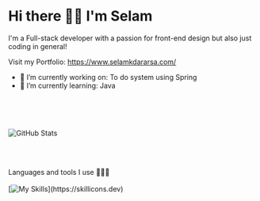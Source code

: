 # Hi there 👋🏾 I'm Selam 

I'm a Full-stack developer with a passion for front-end design but also just coding in general! <br>

Visit my Portfolio: https://www.selamkdararsa.com/
<br>
- 🔭 I’m currently working on: To do system using Spring
- 🌱 I’m currently learning: Java
<br>


 <br>
 <br>
 




   ![GitHub Stats](https://github-readme-streak-stats.herokuapp.com/?user=Selamkd&theme=nord&hide_border=true)


<br>
<br>
 
Languages and tools I use 🧚🏾‍♀️
<br>
<br>
[![My Skills](https://skillicons.dev/icons?i=js,java,html,css,express,git,jest,mysql,nextjs,nodejs,npm,react,supabase,tailwind,ts,vscode,vitest,)](https://skillicons.dev)
          
          
          

<br>
<br>





<!--
**Selamkd/selamkd** is a ✨ _special_ ✨ repository because its `README.md` (this file) appears on your GitHub profile.



Here are some ideas to get you started:

- 🔭 I’m currently working on ...
- 🌱 I’m currently learning ...
- 👯 I’m looking to collaborate on ...
- 🤔 I’m looking for help with ...
- 💬 Ask me about ...
- 📫 How to reach me: ...
- 😄 Pronouns: ...
- ⚡ Fun fact: ...
-->

